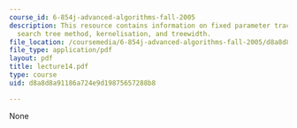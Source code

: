 ```yaml
---
course_id: 6-854j-advanced-algorithms-fall-2005
description: This resource contains information on fixed parameter tractability, bounded
  search tree method, kernelisation, and treewidth.
file_location: /coursemedia/6-854j-advanced-algorithms-fall-2005/d8a8d8a91186a724e9d19875657288b8_lecture14.pdf
file_type: application/pdf
layout: pdf
title: lecture14.pdf
type: course
uid: d8a8d8a91186a724e9d19875657288b8

---
```

None